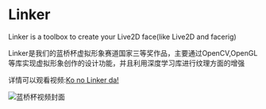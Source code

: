 # Linker
Linker is a toolbox to create your Live2D face(like Live2D and facerig)

Linker是我们的蓝桥杯虚拟形象赛道国家三等奖作品，主要通过OpenCV,OpenGL等库实现虚拟形象创作的设计功能，并且利用深度学习库进行纹理方面的增强

详情可以观看视频:[Ko no Linker da!](https://www.bilibili.com/video/BV1fS4y1P7v4?spm_id_from=333.999.0.0)

![蓝桥杯视频封面](https://user-images.githubusercontent.com/88324880/180850041-6324cbe8-223c-422c-ac46-b00693be17d6.jpg)


